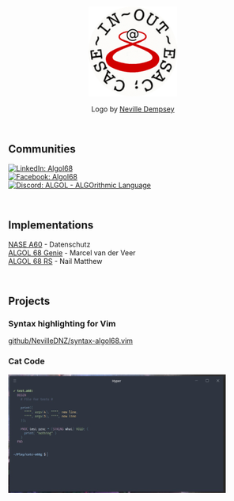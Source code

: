 <div align='center'>

<img src='doc/icon.png' alt='ALGOL logo icon' height='182'>

Logo by [Neville Dempsey](https://github.com/NevilleDNZ)
</div>
<br/>

## Communities
[![LinkedIn: Algol68](https://img.shields.io/badge/Algol68-0a66c2?style=for-the-badge&logo=linkedin&logoColor=white)](https://linkedin.com/groups/2333923)  
[![Facebook: Algol68](https://img.shields.io/badge/Algol68-2e89ff?style=for-the-badge&logo=facebook&logoColor=white)](https://facebook.com/groups/Algol68)  
[![Discord: ALGOL - ALGOrithmic Language](https://img.shields.io/badge/ALGOL%20--%20ALGOrithmic%20Language-5865f2?style=for-the-badge&logo=discord&logoColor=white)](https://discord.gg/VASsqCvs)

<br/>

## Implementations

[NASE A60](https://bertnase.de/a60) - Datenschutz  
[ALGOL 68 Genie](https://jmvdveer.home.xs4all.nl/en.post.announcing-algol-68-genie.html) - Marcel van der Veer  
[ALGOL 68 RS](https://github.com/coolbikerdad) - Nail Matthew

<br/>

## Projects
### Syntax highlighting for Vim  
[github/NevilleDNZ/syntax-algol68.vim](https://github.com/NevilleDNZ/syntax-algol68.vim)

### Cat Code
[
  <img src='doc/thumbs/cat-code.jpg' height='240px'/>
](https://github.com/pandasoli/cat-code)
